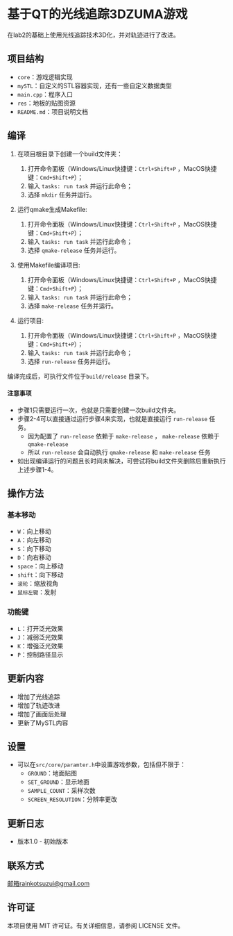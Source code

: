 # 基于QT的光线追踪3DZUMA游戏

在lab2的基础上使用光线追踪技术3D化，并对轨迹进行了改进。

## 项目结构
- `core`：游戏逻辑实现
- `mySTL`：自定义的STL容器实现，还有一些自定义数据类型
- `main.cpp`：程序入口
- `res`：地板的贴图资源
- `README.md`：项目说明文档

## 编译

1. 在项目根目录下创建一个build文件夹：
   1. 打开命令面板（Windows/Linux快捷键：`Ctrl+Shift+P` ，MacOS快捷键：`Cmd+Shift+P`）；
   2. 输入 `tasks: run task` 并运行此命令；
   3. 选择 `mkdir` 任务并运行。

2. 运行qmake生成Makefile:
   1. 打开命令面板（Windows/Linux快捷键：`Ctrl+Shift+P` ，MacOS快捷键：`Cmd+Shift+P`）；
   2. 输入 `tasks: run task` 并运行此命令；
   3. 选择 `qmake-release` 任务并运行。

3. 使用Makefile编译项目:
   1. 打开命令面板（Windows/Linux快捷键：`Ctrl+Shift+P` ，MacOS快捷键：`Cmd+Shift+P`）；
   2. 输入 `tasks: run task` 并运行此命令；
   3. 选择 `make-release` 任务并运行。

4. 运行项目:
   1. 打开命令面板（Windows/Linux快捷键：`Ctrl+Shift+P` ，MacOS快捷键：`Cmd+Shift+P`）；
   2. 输入 `tasks: run task` 并运行此命令；
   3. 选择 `run-release` 任务并运行。

编译完成后，可执行文件位于`build/release` 目录下。

#### 注意事项

- 步骤1只需要运行一次，也就是只需要创建一次build文件夹。
- 步骤2-4可以直接通过运行步骤4来实现，也就是直接运行 `run-release` 任务。
  - 因为配置了 `run-release` 依赖于 `make-release` ， `make-release` 依赖于 `qmake-release` 
  - 所以 `run-release` 会自动执行 `qmake-release` 和 `make-release` 任务
- 如出现编译运行的问题且长时间未解决，可尝试将build文件夹删除后重新执行上述步骤1-4。

## 操作方法

### 基本移动
- `W`：向上移动
- `A`：向左移动
- `S`：向下移动
- `D`：向右移动
- `space`：向上移动
- `shift`：向下移动
- `滚轮`：缩放视角
- `鼠标左键`：发射

### 功能键
- `L`：打开泛光效果
- `J`：减弱泛光效果
- `K`：增强泛光效果
- `P`：控制路径显示

## 更新内容
- 增加了光线追踪
- 增加了轨迹改进
- 增加了画面后处理
- 更新了MySTL内容

## 设置
- 可以在`src/core/paramter.h`中设置游戏参数，包括但不限于：
  - `GROUND`：地面贴图
  - `SET_GROUND`：显示地面
  - `SAMPLE_COUNT`：采样次数
  - `SCREEN_RESOLUTION`：分辨率更改

## 更新日志
- 版本1.0 - 初始版本

## 联系方式

邮箱rainkotsuzui@gmail.com

## 许可证

本项目使用 MIT 许可证。有关详细信息，请参阅 LICENSE 文件。
